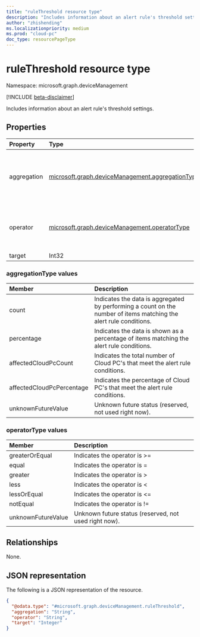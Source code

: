```yaml
---
title: "ruleThreshold resource type"
description: "Includes information about an alert rule's threshold settings."
author: "zhishending"
ms.localizationpriority: medium
ms.prod: "cloud-pc"
doc_type: resourcePageType
---
```


# ruleThreshold resource type

Namespace: microsoft.graph.deviceManagement

[!INCLUDE [beta-disclaimer](../../includes/beta-disclaimer.md)]

Includes information about an alert rule's threshold settings.

## Properties
|Property|Type|Description|
|:---|:---|:---|
|aggregation|[microsoft.graph.deviceManagement.aggregationType](#aggregationtype-values)|Indicates the built-in aggregation methods. The possible values are: `count`, `percentage`, `affectedCloudPcCount`, `affectedCloudPcPercentage`, `unknownFutureValue`.|
|operator|[microsoft.graph.deviceManagement.operatorType](#operatortype-values)|Indicates the built-in operator. The possible values are: `greaterOrEqual`, `equal`, `greater`, `less`, `lessOrEqual`, `notEqual`, `unknownFutureValue`.|
|target|Int32|Target threshold value.|

### aggregationType values 

|Member|Description|
|:---|:---|
|count|Indicates the data is aggregated by performing a count on the number of items matching the alert rule conditions.|
|percentage|Indicates the data is shown as a percentage of items matching the alert rule conditions.|
|affectedCloudPcCount|Indicates the total number of Cloud PC's that meet the alert rule conditions.|
|affectedCloudPcPercentage|Indicates the percentage of Cloud PC's that meet the alert rule conditions.|
|unknownFutureValue|Unknown future status (reserved, not used right now).|

### operatorType values 

|Member|Description|
|:---|:---|
|greaterOrEqual|Indicates the operator is >=|
|equal|Indicates the operator is =|
|greater|Indicates the operator is >|
|less|Indicates the operator is <|
|lessOrEqual|Indicates the operator is <=|
|notEqual|Indicates the operator is !=|
|unknownFutureValue|Unknown future status (reserved, not used right now).|

## Relationships
None.

## JSON representation
The following is a JSON representation of the resource.
<!-- {
  "blockType": "resource",
  "@odata.type": "microsoft.graph.deviceManagement.ruleThreshold"
}
-->
``` json
{
  "@odata.type": "#microsoft.graph.deviceManagement.ruleThreshold",
  "aggregation": "String",
  "operator": "String",
  "target": "Integer"
}
```

<!--
{
  "type": "#page.annotation",
  "namespace": "microsoft.graph.deviceManagement"
}
-->
